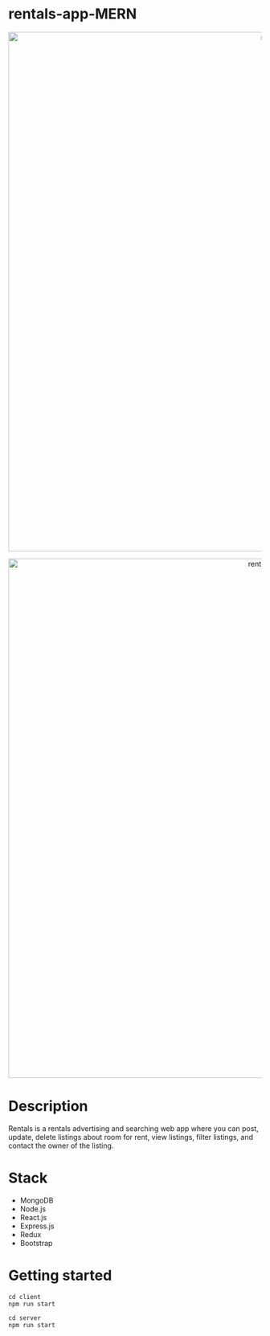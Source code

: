 # rentals-app-MERN
<p align="center">
<img width="1034"  alt="rentals" src="https://user-images.githubusercontent.com/59746714/186501483-3b86f66a-fd7f-4180-bf72-cd3a71e030d7.png">
</p>

<p align="center">
<img width="1034" alt="rentals-mobile" src="https://user-images.githubusercontent.com/59746714/188242390-8a2b0a21-b938-49d7-b5fa-27dc68dd3d0a.png">
</p>

# Description
Rentals is a rentals advertising and searching web app where you can post, update, delete listings about room for rent, view listings, filter listings, and contact the owner of the listing. 

# Stack
- MongoDB
- Node.js
- React.js
- Express.js
- Redux
- Bootstrap

# Getting started

```
cd client
npm run start

cd server
npm run start
```
